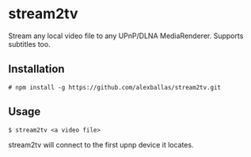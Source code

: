 # stream2tv
Stream any local video file to any UPnP/DLNA MediaRenderer. Supports subtitles too.

## Installation
```
# npm install -g https://github.com/alexballas/stream2tv.git
```
## Usage
```
$ stream2tv <a video file>
```
stream2tv will connect to the first upnp device it locates.
